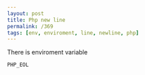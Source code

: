 ```yaml
---
layout: post
title: Php new line
permalink: /369
tags: [env, enviroment, line, newline, php]
---
```


There is enviroment variable

    PHP_EOL

